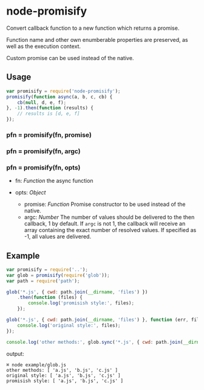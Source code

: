# node-promisify
Convert callback function to a new function which returns a promise.

Function name and other own enumberable properties are preserved, as well as the execution context.

Custom promise can be used instead of the native.


## Usage

```javascript
var promisify = require('node-promisify');
promisify(function async(a, b, c, cb) {
    cb(null, d, e, f);
}, -1).then(function (results) {
    // results is [d, e, f]
});

```

### pfn = promisify(fn, promise)
### pfn = promisify(fn, argc)
### pfn = promisify(fn, opts)

* fn: *Function* the async function
* opts: *Object*

    * promise: *Function* Promise constructor to be used instead of the native.
    * argc: *Number* The number of values should be delivered to the then callback, 1 by default. If `argc` is not 1, the callback will receive an array containing the exact number of resolved values. If specified as -1, all values are delivered.

## Example

```javascript
var promisify = require('..');
var glob = promisify(require('glob'));
var path = require('path');

glob('*.js', { cwd: path.join(__dirname, 'files') })
    .then(function (files) {
        console.log('promisish style:', files);
    });

glob('*.js', { cwd: path.join(__dirname, 'files') }, function (err, files) {
    console.log('original style:', files);
});

console.log('other methods:', glob.sync('*.js', { cwd: path.join(__dirname, 'files') }));
```

output:

```
⌘ node example/glob.js
other methods: [ 'a.js', 'b.js', 'c.js' ]
original style: [ 'a.js', 'b.js', 'c.js' ]
promisish style: [ 'a.js', 'b.js', 'c.js' ]
```
